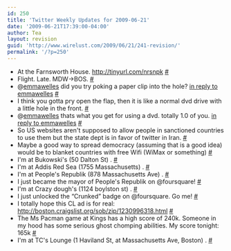 ```yaml
---
id: 250
title: 'Twitter Weekly Updates for 2009-06-21'
date: '2009-06-21T17:39:00-04:00'
author: Tea
layout: revision
guid: 'http://www.wirelust.com/2009/06/21/241-revision/'
permalink: '/?p=250'
---
```


- At the Farnsworth House. <http://tinyurl.com/nrsnpk> [\#](http://twitter.com/teacurran/statuses/2169800472)
- Flight. Late. MDW-&gt;BOS. [\#](http://twitter.com/teacurran/statuses/2183942480)
- @[emmawelles](http://twitter.com/emmawelles) did you try poking a paper clip into the hole? [in reply to emmawelles](http://twitter.com/emmawelles/statuses/2228410087) [\#](http://twitter.com/teacurran/statuses/2228435701)
- I think you gotta pry open the flap, then it is like a normal dvd drive with a little hole in the front. [\#](http://twitter.com/teacurran/statuses/2228464739)
- @[emmawelles](http://twitter.com/emmawelles) thats what you get for using a dvd. totally 1.0 of you. [in reply to emmawelles](http://twitter.com/emmawelles/statuses/2228484523) [\#](http://twitter.com/teacurran/statuses/2228527968)
- So US websites aren't supposed to allow people in sanctioned countries to use them but the state dept is in favor of twitter in Iran. [\#](http://twitter.com/teacurran/statuses/2242980933)
- Maybe a good way to spread democracy (assuming that is a good idea) would be to blanket countries with free Wifi (WiMax or something) [\#](http://twitter.com/teacurran/statuses/2242992873)
- I'm at Bukowski's (50 Dalton St) . [\#](http://twitter.com/teacurran/statuses/2245470504)
- I'm at Addis Red Sea (1755 Massachusetts) . [\#](http://twitter.com/teacurran/statuses/2246454882)
- I'm at People's Republik (878 Massachusetts Ave) . [\#](http://twitter.com/teacurran/statuses/2247554019)
- I just became the mayor of People's Republik on @foursquare! [\#](http://twitter.com/teacurran/statuses/2247587411)
- I'm at Crazy dough's (1124 boylston st) . [\#](http://twitter.com/teacurran/statuses/2248900419)
- I just unlocked the “Crunked” badge on @foursquare. Go me! [\#](http://twitter.com/teacurran/statuses/2248900925)
- I totally hope this CL ad is for real: <http://boston.craigslist.org/sob/zip/1230996318.html> [\#](http://twitter.com/teacurran/statuses/2255530646)
- The Ms Pacman game at Kings has a high score of 240k. Someone in my hood has some serious ghost chomping abilities. My score tonight: 165k [\#](http://twitter.com/teacurran/statuses/2257698557)
- I'm at TC's Lounge (1 Haviland St, at Massachusetts Ave, Boston) . [\#](http://twitter.com/teacurran/statuses/2260724245)